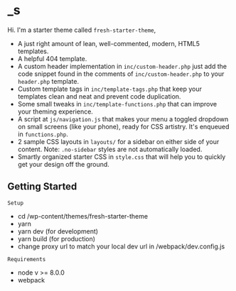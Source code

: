 
_s
===

Hi. I'm a starter theme called `fresh-starter-theme`,



* A just right amount of lean, well-commented, modern, HTML5 templates.
* A helpful 404 template.
* A custom header implementation in `inc/custom-header.php` just add the code snippet found in the comments of `inc/custom-header.php` to your `header.php` template.
* Custom template tags in `inc/template-tags.php` that keep your templates clean and neat and prevent code duplication.
* Some small tweaks in `inc/template-functions.php` that can improve your theming experience.
* A script at `js/navigation.js` that makes your menu a toggled dropdown on small screens (like your phone), ready for CSS artistry. It's enqueued in `functions.php`.
* 2 sample CSS layouts in `layouts/` for a sidebar on either side of your content.
Note: `.no-sidebar` styles are not automatically loaded.
* Smartly organized starter CSS in `style.css` that will help you to quickly get your design off the ground.


Getting Started
---------------
`Setup`
* cd /wp-content/themes/fresh-starter-theme
* yarn
* yarn dev (for development)
* yarn build (for production)
* change proxy url to match your local dev url in /webpack/dev.config.js

`Requirements`
* node v >= 8.0.0
* webpack
